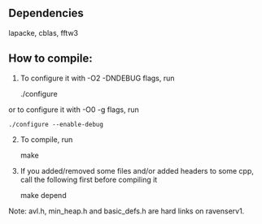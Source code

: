 ## Dependencies
lapacke, cblas, fftw3

## How to compile:
1. To configure it with -O2 -DNDEBUG flags, run

    ./configure
    
or to configure it with -O0 -g flags, run

    ./configure --enable-debug 

2. To compile, run

    make

3. If you added/removed some files and/or added headers to some cpp, call the following first before compiling it

    make depend


Note: avl.h, min_heap.h and basic_defs.h are hard links on ravenserv1.
